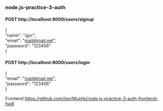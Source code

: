 ### node.js-practice-3-auth

#### POST http://localhost:8000/users/signup
{  
    "name": "igor",  
    "email": "mail@mail.net",  
    "password": "123456"  
}  

#### POST http://localhost:8000/users/login
{  
    "email": "mail@mail.net",  
    "password": "123456"   
}  

Frontend 
https://github.com/IgorMushk/node.js-practice-3-auth-frontend-hw8